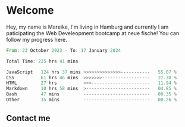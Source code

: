 # Welcome

Hey, my name is Mareike, I'm living in Hamburg and currently I am paticipating the Web Develeopment bootcamp at neue fische!
You can follow my progress here.

<!--START_SECTION:waka-->

```rust
From: 23 October 2023 - To: 17 January 2024

Total Time: 225 hrs 41 mins

JavaScript   124 hrs 37 mins >>>>>>>>>>>>>>-----------   55.07 %
CSS          61 hrs 46 mins  >>>>>>>------------------   27.30 %
HTML         27 hrs          >>>----------------------   11.94 %
Markdown     10 hrs 58 mins  >------------------------   04.85 %
Bash         47 mins         -------------------------   00.35 %
Other        35 mins         -------------------------   00.26 %
```

<!--END_SECTION:waka-->

## Contact me



